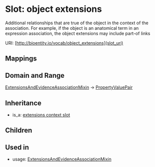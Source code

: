 # Slot: object extensions


Additional relationships that are true of the object in the context of the association. For example, if the object is an anatomical term in an expression association, the object extensions may include part-of links

URI: [http://bioentity.io/vocab/object_extensions](slot_uri)
## Mappings

## Domain and Range

[ExtensionsAndEvidenceAssociationMixin](ExtensionsAndEvidenceAssociationMixin.md) -> [PropertyValuePair](PropertyValuePair.md)
## Inheritance

 *  is_a: [extensions context slot](extensions_context_slot.md)
## Children

## Used in

 *  usage: [ExtensionsAndEvidenceAssociationMixin](ExtensionsAndEvidenceAssociationMixin.md)
